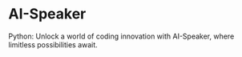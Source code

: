 # AI-Speaker
Python: Unlock a world of coding innovation with AI-Speaker, where limitless possibilities await.
